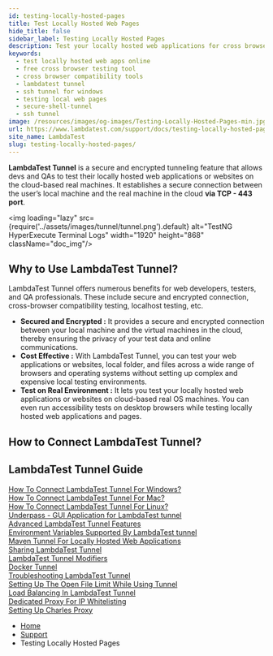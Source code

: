 ```yaml
---
id: testing-locally-hosted-pages
title: Test Locally Hosted Web Pages
hide_title: false
sidebar_label: Testing Locally Hosted Pages
description: Test your locally hosted web applications for cross browser compatibility across 3000+ browser and OS combinations with LambdaTest.
keywords:
  - test locally hosted web apps online
  - free cross browser testing tool
  - cross browser compatibility tools
  - lambdatest tunnel
  - ssh tunnel for windows
  - testing local web pages
  - secure-shell-tunnel
  - ssh tunnel
image: /resources/images/og-images/Testing-Locally-Hosted-Pages-min.jpg
url: https://www.lambdatest.com/support/docs/testing-locally-hosted-pages/
site_name: LambdaTest
slug: testing-locally-hosted-pages/
---
```


<script type="application/ld+json"
      dangerouslySetInnerHTML={{ __html: JSON.stringify({
       "@context": "https://schema.org",
        "@type": "BreadcrumbList",
        "itemListElement": [{
          "@type": "ListItem",
          "position": 1,
          "name": "LambdaTest",
          "item": "https://www.lambdatest.com"
        },{
          "@type": "ListItem",
          "position": 2,
          "name": "Support",
          "item": "https://www.lambdatest.com/support/docs/"
        },{
          "@type": "ListItem",
          "position": 3,
          "name": "Docker Tunnel",
          "item": "https://www.lambdatest.com/support/docs/testing-locally-hosted-pages/"
        }]
      })
    }}
></script>
**LambdaTest Tunnel** is a secure and encrypted tunneling feature that allows devs and QAs to test their locally hosted web applications or websites on the cloud-based real machines. It establishes a secure connection between the user’s local machine and the real machine in the cloud **via TCP - 443 port**.

<img loading="lazy" src={require('../assets/images/tunnel/tunnel.png').default} alt="TestNG HyperExecute Terminal Logs"  width="1920" height="868" className="doc_img"/>

## Why to Use LambdaTest Tunnel?

LambdaTest Tunnel offers numerous benefits for web developers, testers, and QA professionals. These include secure and encrypted connection, cross-browser compatibility testing, localhost testing, etc.

- **Secured and Encrypted :** It provides a secure and encrypted connection between your local machine and the virtual machines in the cloud, thereby ensuring the privacy of your test data and online communications.
- **Cost Effective :** With LambdaTest Tunnel, you can test your web applications or websites, local folder, and files across a wide range of browsers and operating systems without setting up complex and expensive local testing environments.
- **Test on Real Environment :** It lets you test your locally hosted web applications or websites on cloud-based real OS machines. You can even run accessibility tests on desktop browsers while testing locally hosted web applications and pages.

## How to Connect LambdaTest Tunnel?

<div className="ytframe"> 
<div className="youtube" data-embed="1B27vRreyKU">
    <div className="play-button"></div>
</div>
</div>

## LambdaTest Tunnel Guide

<div className="download_btn mb-10"> <a href="/docs/local-testing-windows/">How To Connect LambdaTest Tunnel For Windows?</a></div>

<div className="download_btn mb-10"> <a href="/docs/local-testing-macos/">How To Connect LambdaTest Tunnel For Mac?</a></div>

<div className="download_btn mb-10"> <a href="/docs/local-testing-linux/">How To Connect LambdaTest Tunnel For Linux?</a></div>

<div className="download_btn mb-10"> <a href="/docs/underpass-tunnel-application/">Underpass - GUI Application for LambdaTest tunnel</a></div>

<div className="download_btn mb-10"> <a href="/docs/advanced-tunnel-features/">Advanced LambdaTest Tunnel Features</a></div>

<div className="download_btn mb-10"> <a href="/docs/environment-variables-supported-by-lambda-tunnel/">Environment Variables Supported By LambdaTest tunnel</a></div>

<div className="download_btn mb-10"> <a href="/docs/maven-tunnel-for-locally-hosted-web-applications/">Maven Tunnel For Locally Hosted Web Applications</a></div>

<div className="download_btn mb-10"> <a href="/docs/sharing-lambda-tunnel/">Sharing LambdaTest Tunnel</a></div>

<div className="download_btn mb-10"> <a href="/docs/lambda-tunnel-modifiers/">LambdaTest Tunnel Modifiers</a></div>

<div className="download_btn mb-10"> <a href="/docs/docker-tunnel/">Docker Tunnel</a></div>

<div className="download_btn mb-10"> <a href="/docs/troubleshooting-lambda-tunnel/">Troubleshooting LambdaTest Tunnel</a></div>

<div className="download_btn mb-10"> <a href="/docs/how-to-set-the-open-file-limit-while-using-tunnel/">Setting Up The Open File Limit While Using Tunnel</a></div>

<div className="download_btn mb-10"> <a href="/docs/load-balancing-in-lambda-tunnel/">Load Balancing In LambdaTest Tunnel</a></div>

<div className="download_btn mb-10"> <a href="/docs/dedicated-proxy/">Dedicated Proxy For IP Whitelisting</a></div>

<div className="download_btn mb-10"> <a href="/docs/charles-proxy/">Setting Up Charles Proxy</a></div>


<nav aria-label="breadcrumbs">
  <ul className="breadcrumbs">
    <li className="breadcrumbs__item">
      <a className="breadcrumbs__link" href="https://www.lambdatest.com">
        Home
      </a>
    </li>
    <li className="breadcrumbs__item">
      <a className="breadcrumbs__link" target="_self" href="https://www.lambdatest.com/support/docs/">
        Support
      </a>
    </li>
    <li className="breadcrumbs__item breadcrumbs__item--active">
      <span className="breadcrumbs__link">
        Testing Locally Hosted Pages
      </span>
    </li>
  </ul>
</nav>
